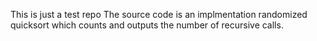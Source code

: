 This is just a test repo
The source code is an implmentation randomized quicksort which 
counts and outputs the number of recursive calls.
 
